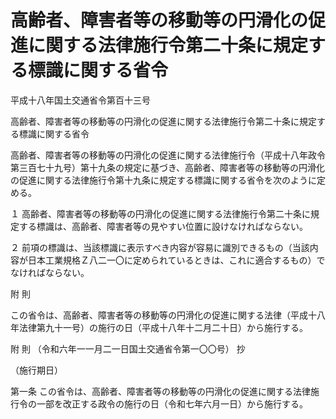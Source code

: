 # 高齢者、障害者等の移動等の円滑化の促進に関する法律施行令第二十条に規定する標識に関する省令

平成十八年国土交通省令第百十三号

高齢者、障害者等の移動等の円滑化の促進に関する法律施行令第二十条に規定する標識に関する省令

高齢者、障害者等の移動等の円滑化の促進に関する法律施行令（平成十八年政令第三百七十九号）第十九条の規定に基づき、高齢者、障害者等の移動等の円滑化の促進に関する法律施行令第十九条に規定する標識に関する省令を次のように定める。

１ 高齢者、障害者等の移動等の円滑化の促進に関する法律施行令第二十条に規定する標識は、高齢者、障害者等の見やすい位置に設けなければならない。

２ 前項の標識は、当該標識に表示すべき内容が容易に識別できるもの（当該内容が日本工業規格Ｚ八二一〇に定められているときは、これに適合するもの）でなければならない。

附 則

この省令は、高齢者、障害者等の移動等の円滑化の促進に関する法律（平成十八年法律第九十一号）の施行の日（平成十八年十二月二十日）から施行する。

附 則 （令和六年一一月二一日国土交通省令第一〇〇号） 抄

（施行期日）

第一条 この省令は、高齢者、障害者等の移動等の円滑化の促進に関する法律施行令の一部を改正する政令の施行の日（令和七年六月一日）から施行する。
